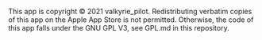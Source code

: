 This app is copyright © 2021 valkyrie_pilot. Redistributing verbatim copies of this app on the Apple App Store is not permitted. Otherwise, the code of this app falls under the GNU GPL V3, see GPL.md in this repository.
